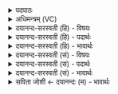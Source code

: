 <details><summary>पदपाठः</summary>

अ॒र्द्ध॒मा॒सा इत्य॑र्द्धमा॒साः। परू॑ꣳषि। ते॒। मासाः॑। आ। छ्यन्तु॒। शम्य॑न्तः। अ॒हो॒रा॒त्राणि॑। म॒रुतः॑। विलि॑ष्ट॒मिति॒ विऽलि॑ष्टम्। सू॒द॒य॒न्तु॒। ते॒। ४१।
</details>

<details><summary>अधिमन्त्रम् (VC)</summary>

- प्रजा देवता
- प्रजापतिर्ऋषिः
- अनुष्टुप्
- गान्धारः
</details>

<details><summary>दयानन्द-सरस्वती (हि) - विषयः</summary>

अब बालकों में माता आदि कैसे वर्त्तें, इस विषय को अगले मन्त्र में कहा है ॥
</details>

<details><summary>दयानन्द-सरस्वती (हि) - पदार्थः</summary>

पदार्थान्वयभाषाः -  हे विद्यार्थी लोग ! (अहोरात्राणि) दिन-रात (अर्द्धमासाः) उजेले-अंधियारे पखवाड़े और (मासाः) चैत्रादि महीने जैसे आयु अर्थात् उमरों को काटते हैं, वैसे (ते) तेरे (परूंषि) कठोर वचनों को (शम्यन्तः) शान्ति पहुँचाते हुए (मरुतः) उत्तम मनुष्य दुष्ट कामों का (आच्छ्यन्तु) विनाश करें और (ते) तेरे (विलिष्टम्) थोड़े भी कुव्यसन को (सूदयन्तु) दूर करें ॥४१ ॥
</details>

<details><summary>दयानन्द-सरस्वती (हि) - भावार्थः</summary>

भावार्थभाषाः -  इस मन्त्र में वाचकलुप्तोपमालङ्कार है। जो माता-पिता पढ़ाने और उपदेश करनेवाले तथा अतिथि लोग बालकों के दुष्ट गुणों को न निवृत्त करें तो वे शिष्ट अर्थात् उत्तम कभी न हों ॥४१ ॥
</details>

<details><summary>दयानन्द-सरस्वती (सं) - विषयः</summary>

अथ बालकेषु मात्रादयः कथं वर्त्तेरन्नित्याह ॥
</details>

<details><summary>दयानन्द-सरस्वती (सं) - पदार्थः</summary>

पदार्थान्वयभाषाः -  हे विद्यार्थिन् ! अहोरात्राण्यर्द्धमासा मासाश्चायूंषीव ते तव परूंषि शम्यन्तो मरुतो दुर्व्यसनान्याच्छ्यन्तु ते तव मासा विलिष्टं सूदयन्तु ॥४१ ॥
</details>

<details><summary>दयानन्द-सरस्वती (सं) - भावार्थः</summary>

भावार्थभाषाः -  अत्र वाचकलुप्तोपमालङ्कारः। यदि मातापित्रध्यापकोपदेशकातिथयो बालानां दुर्गुणान्न निवर्त्तयेयुस्तर्हि ते शिष्टाः कदाचिन्न भवेयुः ॥४१ ॥
</details>

<details><summary>सविता जोशी ← दयानन्दः (म) - भावार्थः</summary>

भावार्थभाषाः -  या मंत्रात वाचकलुप्तोपमालंकार आहे. जे आई-वडील शिकविणारे व उपदेश करणारे नसतील व अतिथी मुलांच्या दुष्ट गुणांना दूर करणार नसतील तर ती मुले सभ्य अर्थात् कधीही उत्तम होणार नाहीत.
</details>